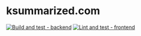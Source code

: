 # ksummarized.com

[![Build and test - backend](https://github.com/ksummarized/ksummarized.com/actions/workflows/build-and-test-backend.yml/badge.svg)](https://github.com/ksummarized/ksummarized.com/actions/workflows/build-and-test-backend.yml)
[![Lint and test - frontend](https://github.com/ksummarized/ksummarized.com/actions/workflows/lint-and-test-frontend.yml/badge.svg)](https://github.com/ksummarized/ksummarized.com/actions/workflows/lint-and-test-frontend.yml)
